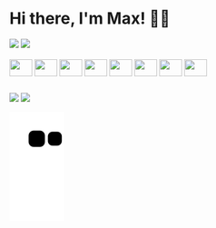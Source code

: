# Hi there, I'm Max! 👋🏻

<div>
  <img height="180em" src="https://github-readme-stats.vercel.app/api?username=MaximilienProville75&show_icons=true&theme=react" />
  <img height="180em"  src="https://github-readme-stats.vercel.app/api/top-langs/?username=MaximilienProville75&layout=compact&theme=react" />
</div>
<div style="display: inline-block"><br>
  <img align="center" height="30" width="40"  src="https://cdn.jsdelivr.net/gh/devicons/devicon/icons/react/react-original.svg" />
  <img align="center" height="30" width="40" src="https://cdn.jsdelivr.net/gh/devicons/devicon/icons/redux/redux-original.svg" />
  <img align="center" height="30" width="40" src="https://cdn.jsdelivr.net/gh/devicons/devicon/icons/firebase/firebase-plain.svg" />
  <img align="center" height="30" width="40" src="https://cdn.jsdelivr.net/gh/devicons/devicon/icons/javascript/javascript-original.svg" />
  <img align="center" height="30" width="40" src="https://cdn.jsdelivr.net/gh/devicons/devicon/icons/tailwindcss/tailwindcss-plain.svg" />
  <img align="center" height="30" width="40" src="https://cdn.jsdelivr.net/gh/devicons/devicon/icons/css3/css3-original.svg" />
  <img align="center" height="30" width="40" src="https://cdn.jsdelivr.net/gh/devicons/devicon/icons/html5/html5-original.svg" />
  <img align="center" height="30" width="40" src="https://cdn.jsdelivr.net/gh/devicons/devicon/icons/figma/figma-original.svg" />
</div>

##

<div>
  <a href="https://www.linkedin.com/in/maximilien-proville-4338391ba/" target="_blank"><img src="https://img.shields.io/badge/LinkedIn-0077B5?style=for-the-badge&logo=linkedin&logoColor=white" target="_blank"/></a>
  <a href= "mailto:maximilien.proville77@gmail.com"><img src="https://img.shields.io/badge/Gmail-D14836?style=for-the-badge&logo=gmail&logoColor=white" target="_blank"/></a>
  
  ![Snake animation](https://github.com/MaximilienProville75/MaximilienProville75/blob/output/github-contribution-grid-snake.svg)
  
</div>

